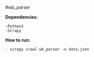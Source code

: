 #wb_parser

**Dependencies:**

    -Python3
    -Scrapy

**How to run:**

    - scrapy crawl wb_parser -o data.json